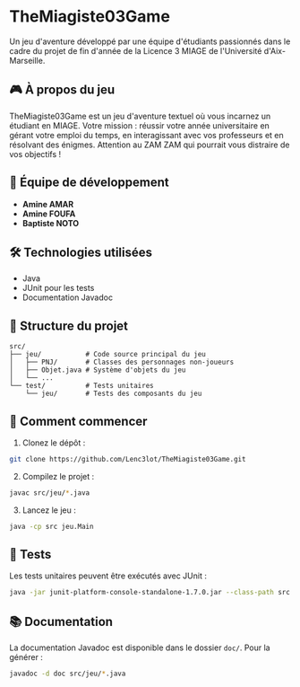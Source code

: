# TheMiagiste03Game

Un jeu d'aventure développé par une équipe d'étudiants passionnés dans le cadre du projet de fin d'année de la Licence 3 MIAGE de l'Université d'Aix-Marseille.

## 🎮 À propos du jeu

TheMiagiste03Game est un jeu d'aventure textuel où vous incarnez un étudiant en MIAGE. Votre mission : réussir votre année universitaire en gérant votre emploi du temps, en interagissant avec vos professeurs et en résolvant des énigmes. Attention au ZAM ZAM qui pourrait vous distraire de vos objectifs !

## 👥 Équipe de développement

- **Amine AMAR**
- **Amine FOUFA**
- **Baptiste NOTO**

## 🛠️ Technologies utilisées

- Java
- JUnit pour les tests
- Documentation Javadoc

## 📁 Structure du projet

```
src/
├── jeu/           # Code source principal du jeu
│   ├── PNJ/       # Classes des personnages non-joueurs
│   ├── Objet.java # Système d'objets du jeu
│   └── ...
└── test/          # Tests unitaires
    └── jeu/       # Tests des composants du jeu
```

## 🚀 Comment commencer

1. Clonez le dépôt :
```bash
git clone https://github.com/Lenc3lot/TheMiagiste03Game.git
```

2. Compilez le projet :
```bash
javac src/jeu/*.java
```

3. Lancez le jeu :
```bash
java -cp src jeu.Main
```

## 🧪 Tests

Les tests unitaires peuvent être exécutés avec JUnit :
```bash
java -jar junit-platform-console-standalone-1.7.0.jar --class-path src --scan-class-path
```

## 📚 Documentation

La documentation Javadoc est disponible dans le dossier `doc/`. Pour la générer :
```bash
javadoc -d doc src/jeu/*.java
```